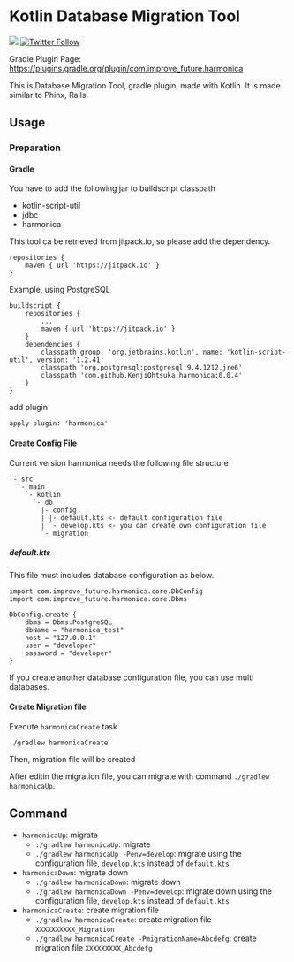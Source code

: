 # Kotlin Database Migration Tool

[![](https://jitpack.io/v/KenjiOhtsuka/harmonica.svg)](https://jitpack.io/#KenjiOhtsuka/harmonica) [![Twitter Follow](https://img.shields.io/twitter/follow/escamilloIII.svg?style=social)](https://twitter.com/escamilloIII)


Gradle Plugin Page: https://plugins.gradle.org/plugin/com.improve_future.harmonica

This is Database Migration Tool, gradle plugin, made with Kotlin.
It is made similar to Phinx, Rails.

## Usage

### Preparation

#### Gradle

You have to add the following jar to buildscript classpath

* kotlin-script-util
* jdbc
* harmonica

This tool ca be retrieved from jitpack.io, so please add the dependency.

```
repositories {
    maven { url 'https://jitpack.io' }
}
```


Example, using PostgreSQL

```
buildscript {
    repositories {
        ...
        maven { url 'https://jitpack.io' }
    }
    dependencies {
        classpath group: 'org.jetbrains.kotlin', name: 'kotlin-script-util', version: '1.2.41'
        classpath 'org.postgresql:postgresql:9.4.1212.jre6'
        classpath 'com.github.KenjiOhtsuka:harmonica:0.0.4'
    }
}
```

add plugin

```
apply plugin: 'harmonica'
```

#### Create Config File

Current version harmonica needs the following file structure

```
`- src
  `- main
    `- kotlin
      `- db
        |- config
        | |- default.kts <- default configuration file
        | `- develop.kts <- you can create own configuration file
        `- migration
```

##### default.kts

This file must includes database configuration as below.

```
import com.improve_future.harmonica.core.DbConfig
import com.improve_future.harmonica.core.Dbms

DbConfig.create {
    dbms = Dbms.PostgreSQL
    dbName = "harmonica_test"
    host = "127.0.0.1"
    user = "developer"
    password = "developer"
}
```

If you create another database configuration file, you can use multi databases.

#### Create Migration file

Execute `harmonicaCreate` task.

```
./gradlew harmonicaCreate
```

Then, migration file will be created

After editin the migration file, you can migrate with command `./gradlew harmonicaUp`.

## Command

* `harmonicaUp`: migrate
    * `./gradlew harmonicaUp`: migrate
    * `./gradlew harmonicaUp -Penv=develop`: migrate using the configuration file, `develop.kts` instead of `default.kts`
* `harmonicaDown`: migrate down
    * `./gradlew harmonicaDown`: migrate down
    * `./gradlew harmonicaDown -Penv=develop`: migrate down using the configuration file, `develop.kts` instead of `default.kts`
* `harmonicaCreate`: create migration file
    * `./gradlew harmonicaCreate`: create migration file `XXXXXXXXXX_Migration`
    * `./gradlew harmonicaCreate -PmigrationName=Abcdefg`: create migration file `XXXXXXXXX_Abcdefg`

